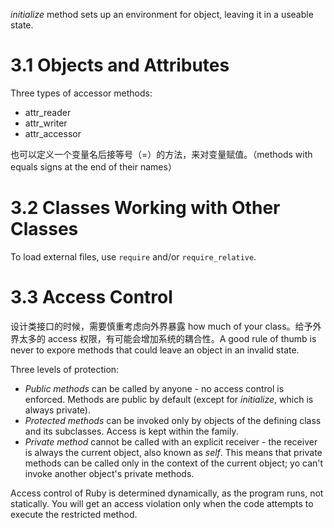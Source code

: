 
*initialize* method sets up an environment for object, leaving it in a useable state.

# 3.1 Objects and Attributes

Three types of accessor methods:

 *  attr_reader
 *  attr_writer
 *  attr_accessor

也可以定义一个变量名后接等号（=）的方法，来对变量赋值。（methods with equals signs at the end of their names）

# 3.2 Classes Working with Other Classes

To load external files, use `require` and/or `require_relative`.

# 3.3 Access Control

设计类接口的时候，需要慎重考虑向外界暴露 how much of your class。给予外界太多的 access 权限，有可能会增加系统的耦合性。A good rule of thumb is never to expore methods that could leave an object in an invalid state.

Three levels of protection:

 *  *Public methods* can be called by anyone - no access control is enforced. Methods are public by default (except for *initialize*, which is always private).
 *  *Protected methods* can be invoked only by objects of the defining class and its subclasses. Access is kept within the family.
 *  *Private method* cannot be called with an explicit receiver - the receiver is always the current object, also known as *self*. This means that private methods can be called only in the context of the current object; yo can't invoke another object's private methods.

Access control of Ruby is determined dynamically, as the program runs, not statically. You will get an access violation only when the code attempts to execute the restricted method.
